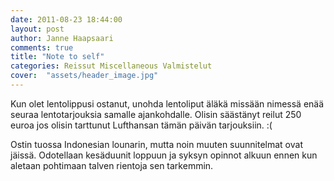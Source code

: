 ```yaml
---
date: 2011-08-23 18:44:00
layout: post
author: Janne Haapsaari
comments: true
title: "Note to self"
categories: Reissut Miscellaneous Valmistelut
cover:  "assets/header_image.jpg"
---
```


Kun olet lentolippusi ostanut, unohda lentoliput äläkä missään nimessä enää
seuraa lentotarjouksia samalle ajankohdalle. Olisin säästänyt reilut 250 euroa
jos olisin tarttunut Lufthansan tämän päivän tarjouksiin. :(

Ostin tuossa Indonesian lounarin, mutta noin muuten suunnitelmat ovat jäissä.
Odotellaan kesäduunit loppuun ja syksyn opinnot alkuun ennen kun aletaan
pohtimaan talven rientoja sen tarkemmin.
